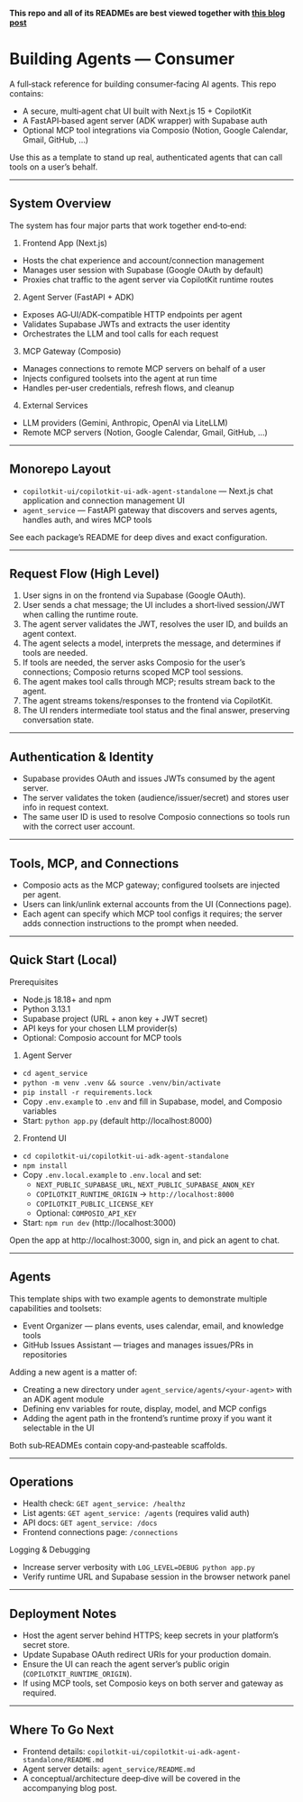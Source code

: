 **This repo and all of its READMEs are best viewed together with [this blog post](https://medium.com/@raokarthik99/confessions-of-an-unprincipled-ai-engineer-what-agent-building-tutorials-and-youtubers-dont-ee1a36cb5e69)**

# Building Agents — Consumer

A full‑stack reference for building consumer‑facing AI agents. This repo contains:

- A secure, multi‑agent chat UI built with Next.js 15 + CopilotKit
- A FastAPI‑based agent server (ADK wrapper) with Supabase auth
- Optional MCP tool integrations via Composio (Notion, Google Calendar, Gmail, GitHub, …)

Use this as a template to stand up real, authenticated agents that can call tools on a user’s behalf.

---

## System Overview

The system has four major parts that work together end‑to‑end:

1) Frontend App (Next.js)
- Hosts the chat experience and account/connection management
- Manages user session with Supabase (Google OAuth by default)
- Proxies chat traffic to the agent server via CopilotKit runtime routes

2) Agent Server (FastAPI + ADK)
- Exposes AG‑UI/ADK‑compatible HTTP endpoints per agent
- Validates Supabase JWTs and extracts the user identity
- Orchestrates the LLM and tool calls for each request

3) MCP Gateway (Composio)
- Manages connections to remote MCP servers on behalf of a user
- Injects configured toolsets into the agent at run time
- Handles per‑user credentials, refresh flows, and cleanup

4) External Services
- LLM providers (Gemini, Anthropic, OpenAI via LiteLLM)
- Remote MCP servers (Notion, Google Calendar, Gmail, GitHub, …)

---

## Monorepo Layout

- `copilotkit-ui/copilotkit-ui-adk-agent-standalone` — Next.js chat application and connection management UI
- `agent_service` — FastAPI gateway that discovers and serves agents, handles auth, and wires MCP tools

See each package’s README for deep dives and exact configuration.

---

## Request Flow (High Level)

1) User signs in on the frontend via Supabase (Google OAuth).
2) User sends a chat message; the UI includes a short‑lived session/JWT when calling the runtime route.
3) The agent server validates the JWT, resolves the user ID, and builds an agent context.
4) The agent selects a model, interprets the message, and determines if tools are needed.
5) If tools are needed, the server asks Composio for the user’s connections; Composio returns scoped MCP tool sessions.
6) The agent makes tool calls through MCP; results stream back to the agent.
7) The agent streams tokens/responses to the frontend via CopilotKit.
8) The UI renders intermediate tool status and the final answer, preserving conversation state.

---

## Authentication & Identity

- Supabase provides OAuth and issues JWTs consumed by the agent server.
- The server validates the token (audience/issuer/secret) and stores user info in request context.
- The same user ID is used to resolve Composio connections so tools run with the correct user account.

---

## Tools, MCP, and Connections

- Composio acts as the MCP gateway; configured toolsets are injected per agent.
- Users can link/unlink external accounts from the UI (Connections page).
- Each agent can specify which MCP tool configs it requires; the server adds connection instructions to the prompt when needed.

---

## Quick Start (Local)

Prerequisites
- Node.js 18.18+ and npm
- Python 3.13.1
- Supabase project (URL + anon key + JWT secret)
- API keys for your chosen LLM provider(s)
- Optional: Composio account for MCP tools

1) Agent Server
- `cd agent_service`
- `python -m venv .venv && source .venv/bin/activate`
- `pip install -r requirements.lock`
- Copy `.env.example` to `.env` and fill in Supabase, model, and Composio variables
- Start: `python app.py` (default http://localhost:8000)

2) Frontend UI
- `cd copilotkit-ui/copilotkit-ui-adk-agent-standalone`
- `npm install`
- Copy `.env.local.example` to `.env.local` and set:
  - `NEXT_PUBLIC_SUPABASE_URL`, `NEXT_PUBLIC_SUPABASE_ANON_KEY`
  - `COPILOTKIT_RUNTIME_ORIGIN` → `http://localhost:8000`
  - `COPILOTKIT_PUBLIC_LICENSE_KEY`
  - Optional: `COMPOSIO_API_KEY`
- Start: `npm run dev` (http://localhost:3000)

Open the app at http://localhost:3000, sign in, and pick an agent to chat.

---

## Agents

This template ships with two example agents to demonstrate multiple capabilities and toolsets:

- Event Organizer — plans events, uses calendar, email, and knowledge tools
- GitHub Issues Assistant — triages and manages issues/PRs in repositories

Adding a new agent is a matter of:
- Creating a new directory under `agent_service/agents/<your-agent>` with an ADK agent module
- Defining env variables for route, display, model, and MCP configs
- Adding the agent path in the frontend’s runtime proxy if you want it selectable in the UI

Both sub‑READMEs contain copy‑and‑pasteable scaffolds.

---

## Operations

- Health check: `GET agent_service: /healthz`
- List agents: `GET agent_service: /agents` (requires valid auth)
- API docs: `GET agent_service: /docs`
- Frontend connections page: `/connections`

Logging & Debugging
- Increase server verbosity with `LOG_LEVEL=DEBUG python app.py`
- Verify runtime URL and Supabase session in the browser network panel

---

## Deployment Notes

- Host the agent server behind HTTPS; keep secrets in your platform’s secret store.
- Update Supabase OAuth redirect URIs for your production domain.
- Ensure the UI can reach the agent server’s public origin (`COPILOTKIT_RUNTIME_ORIGIN`).
- If using MCP tools, set Composio keys on both server and gateway as required.

---

## Where To Go Next

- Frontend details: `copilotkit-ui/copilotkit-ui-adk-agent-standalone/README.md`
- Agent server details: `agent_service/README.md`
- A conceptual/architecture deep‑dive will be covered in the accompanying blog post.
